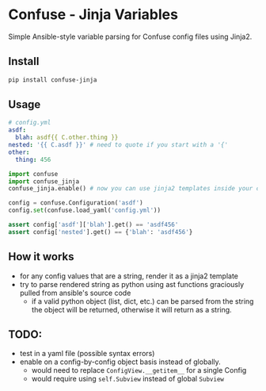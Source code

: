 # Confuse - Jinja Variables
Simple Ansible-style variable parsing for Confuse config files using Jinja2.

## Install

```bash
pip install confuse-jinja
```

## Usage

```yaml
# config.yml
asdf:
  blah: asdf{{ C.other.thing }}
nested: '{{ C.asdf }}' # need to quote if you start with a '{'
other:
  thing: 456
```

```python
import confuse
import confuse_jinja
confuse_jinja.enable() # now you can use jinja2 templates inside your config values

config = confuse.Configuration('asdf')
config.set(confuse.load_yaml('config.yml'))

assert config['asdf']['blah'].get() == 'asdf456'
assert config['nested'].get() == {'blah': 'asdf456'}
```

## How it works
 - for any config values that are a string, render it as a jinja2 template
 - try to parse rendered string as python using ast functions graciously pulled from ansible's source code
    - if a valid python object (list, dict, etc.) can be parsed from the string the object will be returned, otherwise it will return as a string.

## TODO:
 - test in a yaml file (possible syntax errors)
 - enable on a config-by-config object basis instead of globally.
    - would need to replace `ConfigView.__getitem__` for a single Config
    - would require using `self.Subview` instead of global `Subview`
